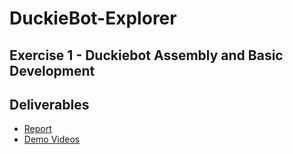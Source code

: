 # DuckieBot-Explorer

## Exercise 1 - Duckiebot Assembly and Basic Development

## Deliverables
- [Report]()
- [Demo Videos](https://example.com)
